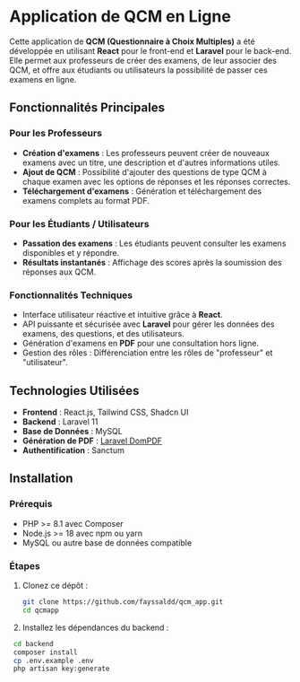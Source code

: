 # Application de QCM en Ligne  

Cette application de **QCM (Questionnaire à Choix Multiples)** a été développée en utilisant **React** pour le front-end et **Laravel** pour le back-end. Elle permet aux professeurs de créer des examens, de leur associer des QCM, et offre aux étudiants ou utilisateurs la possibilité de passer ces examens en ligne.  

## Fonctionnalités Principales  

### Pour les Professeurs  
- **Création d'examens** : Les professeurs peuvent créer de nouveaux examens avec un titre, une description et d'autres informations utiles.  
- **Ajout de QCM** : Possibilité d'ajouter des questions de type QCM à chaque examen avec les options de réponses et les réponses correctes.  
- **Téléchargement d'examens** : Génération et téléchargement des examens complets au format PDF.  

### Pour les Étudiants / Utilisateurs  
- **Passation des examens** : Les étudiants peuvent consulter les examens disponibles et y répondre.  
- **Résultats instantanés** : Affichage des scores après la soumission des réponses aux QCM.  

### Fonctionnalités Techniques  
- Interface utilisateur réactive et intuitive grâce à **React**.  
- API puissante et sécurisée avec **Laravel** pour gérer les données des examens, des questions, et des utilisateurs.  
- Génération d'examens en **PDF** pour une consultation hors ligne.  
- Gestion des rôles : Différenciation entre les rôles de "professeur" et "utilisateur".  

## Technologies Utilisées  
- **Frontend** : React.js, Tailwind CSS, Shadcn UI
- **Backend** : Laravel 11  
- **Base de Données** : MySQL  
- **Génération de PDF** : [Laravel DomPDF](https://github.com/barryvdh/laravel-dompdf)  
- **Authentification** : Sanctum  

## Installation  

### Prérequis  
- PHP >= 8.1 avec Composer  
- Node.js >= 18 avec npm ou yarn  
- MySQL ou autre base de données compatible  

### Étapes  
1. Clonez ce dépôt :  
   ```bash  
   git clone https://github.com/fayssaldd/qcm_app.git
   cd qcmapp
2. Installez les dépendances du backend :
  ```bash
   cd backend  
   composer install  
   cp .env.example .env  
   php artisan key:generate 
